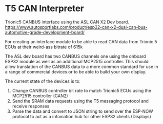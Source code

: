 # T5 CAN Interpreter
Trionic5 CANBUS interface using the ASL CAN X2 Dev board. 
https://www.autosportlabs.com/product/esp32-can-x2-dual-can-bus-automotive-grade-development-board/

For creating an interface module to be able to read CAN data from Trionic 5 ECUs at their weird-ass bitrate of 615k

The ASL dev board has two CANBUS channels one using the onboard ESP32 module as well as an additional MCP2515 controller. This should allow translation of the CANBUS data to a more common standard for use in a range of commercial devices or to be able to build your own display.

The current state of the devices is to:

1. Change CANBUS controller bit rate to match Trionic5 ECUs using the MCP2515 controller (CAN2)
2. Send the SRAM data requests using the T5 messaging protocol and receive responses
3. Parse the data and convert to JSON string to send over the ESP-NOW protocol to act as a infomation hub for other ESP32 clients (Displays)
